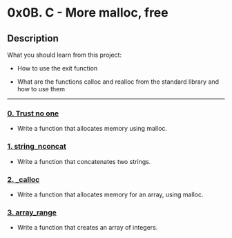 # 0x0B. C - More malloc, free



## Description

What you should learn from this project:



* How to use the exit function

* What are the functions calloc and realloc from the standard library and how to use them



---



### [0. Trust no one](./0-malloc_checked.c)

* Write a function that allocates memory using malloc.



### [1. string_nconcat](./1-string_nconcat.c)

* Write a function that concatenates two strings.



### [2. _calloc](./2-calloc.c)

* Write a function that allocates memory for an array, using malloc.



### [3. array_range](./3-array_range.c)

* Write a function that creates an array of integers.
